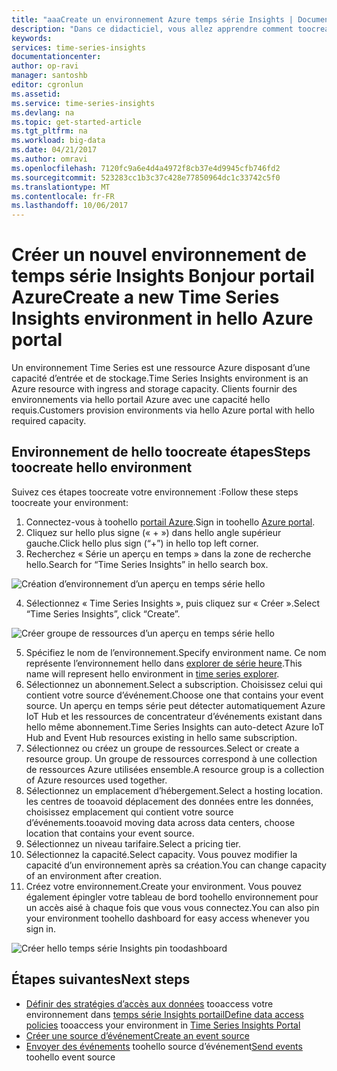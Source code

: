```yaml
---
title: "aaaCreate un environnement Azure temps série Insights | Documents Microsoft"
description: "Dans ce didacticiel, vous allez apprendre comment toocreate environnement série, connectez-le tooan source d’événements et sont prêts à tooanalyze vos données d’événement en minutes."
keywords: 
services: time-series-insights
documentationcenter: 
author: op-ravi
manager: santoshb
editor: cgronlun
ms.assetid: 
ms.service: time-series-insights
ms.devlang: na
ms.topic: get-started-article
ms.tgt_pltfrm: na
ms.workload: big-data
ms.date: 04/21/2017
ms.author: omravi
ms.openlocfilehash: 7120fc9a6e4d4a4972f8cb37e4d9945cfb746fd2
ms.sourcegitcommit: 523283cc1b3c37c428e77850964dc1c33742c5f0
ms.translationtype: MT
ms.contentlocale: fr-FR
ms.lasthandoff: 10/06/2017
---
```

# <a name="create-a-new-time-series-insights-environment-in-hello-azure-portal"></a><span data-ttu-id="72280-103">Créer un nouvel environnement de temps série Insights Bonjour portail Azure</span><span class="sxs-lookup"><span data-stu-id="72280-103">Create a new Time Series Insights environment in hello Azure portal</span></span>

<span data-ttu-id="72280-104">Un environnement Time Series est une ressource Azure disposant d’une capacité d’entrée et de stockage.</span><span class="sxs-lookup"><span data-stu-id="72280-104">Time Series Insights environment is an Azure resource with ingress and storage capacity.</span></span> <span data-ttu-id="72280-105">Clients fournir des environnements via hello portail Azure avec une capacité hello requis.</span><span class="sxs-lookup"><span data-stu-id="72280-105">Customers provision environments via hello Azure portal with hello required capacity.</span></span>

## <a name="steps-toocreate-hello-environment"></a><span data-ttu-id="72280-106">Environnement de hello toocreate étapes</span><span class="sxs-lookup"><span data-stu-id="72280-106">Steps toocreate hello environment</span></span>

<span data-ttu-id="72280-107">Suivez ces étapes toocreate votre environnement :</span><span class="sxs-lookup"><span data-stu-id="72280-107">Follow these steps toocreate your environment:</span></span>

1.  <span data-ttu-id="72280-108">Connectez-vous à toohello [portail Azure](https://portal.azure.com).</span><span class="sxs-lookup"><span data-stu-id="72280-108">Sign in toohello [Azure portal](https://portal.azure.com).</span></span>
2.  <span data-ttu-id="72280-109">Cliquez sur hello plus signe (« + ») dans hello angle supérieur gauche.</span><span class="sxs-lookup"><span data-stu-id="72280-109">Click hello plus sign (“+”) in hello top left corner.</span></span>
3.  <span data-ttu-id="72280-110">Recherchez « Série un aperçu en temps » dans la zone de recherche hello.</span><span class="sxs-lookup"><span data-stu-id="72280-110">Search for “Time Series Insights” in hello search box.</span></span>

  ![Création d’environnement d’un aperçu en temps série hello](media/get-started/getstarted-create-environment1.png)

4.  <span data-ttu-id="72280-112">Sélectionnez « Time Series Insights », puis cliquez sur « Créer ».</span><span class="sxs-lookup"><span data-stu-id="72280-112">Select “Time Series Insights”, click “Create”.</span></span>

  ![Créer groupe de ressources d’un aperçu en temps série hello](media/get-started/getstarted-create-environment2.png)

5.  <span data-ttu-id="72280-114">Spécifiez le nom de l’environnement.</span><span class="sxs-lookup"><span data-stu-id="72280-114">Specify environment name.</span></span> <span data-ttu-id="72280-115">Ce nom représente l’environnement hello dans [explorer de série heure](https://insights.timeseries.azure.com).</span><span class="sxs-lookup"><span data-stu-id="72280-115">This name will represent hello environment in [time series explorer](https://insights.timeseries.azure.com).</span></span>
6.  <span data-ttu-id="72280-116">Sélectionnez un abonnement.</span><span class="sxs-lookup"><span data-stu-id="72280-116">Select a subscription.</span></span> <span data-ttu-id="72280-117">Choisissez celui qui contient votre source d’événement.</span><span class="sxs-lookup"><span data-stu-id="72280-117">Choose one that contains your event source.</span></span> <span data-ttu-id="72280-118">Un aperçu en temps série peut détecter automatiquement Azure IoT Hub et les ressources de concentrateur d’événements existant dans hello même abonnement.</span><span class="sxs-lookup"><span data-stu-id="72280-118">Time Series Insights can auto-detect Azure IoT Hub and Event Hub resources existing in hello same subscription.</span></span>
7.  <span data-ttu-id="72280-119">Sélectionnez ou créez un groupe de ressources.</span><span class="sxs-lookup"><span data-stu-id="72280-119">Select or create a resource group.</span></span> <span data-ttu-id="72280-120">Un groupe de ressources correspond à une collection de ressources Azure utilisées ensemble.</span><span class="sxs-lookup"><span data-stu-id="72280-120">A resource group is a collection of Azure resources used together.</span></span>
8.  <span data-ttu-id="72280-121">Sélectionnez un emplacement d’hébergement.</span><span class="sxs-lookup"><span data-stu-id="72280-121">Select a hosting location.</span></span> <span data-ttu-id="72280-122">les centres de tooavoid déplacement des données entre les données, choisissez emplacement qui contient votre source d’événements.</span><span class="sxs-lookup"><span data-stu-id="72280-122">tooavoid moving data across data centers, choose location that contains your event source.</span></span>
9.  <span data-ttu-id="72280-123">Sélectionnez un niveau tarifaire.</span><span class="sxs-lookup"><span data-stu-id="72280-123">Select a pricing tier.</span></span>
10. <span data-ttu-id="72280-124">Sélectionnez la capacité.</span><span class="sxs-lookup"><span data-stu-id="72280-124">Select capacity.</span></span> <span data-ttu-id="72280-125">Vous pouvez modifier la capacité d’un environnement après sa création.</span><span class="sxs-lookup"><span data-stu-id="72280-125">You can change capacity of an environment after creation.</span></span>
11. <span data-ttu-id="72280-126">Créez votre environnement.</span><span class="sxs-lookup"><span data-stu-id="72280-126">Create your environment.</span></span> <span data-ttu-id="72280-127">Vous pouvez également épingler votre tableau de bord toohello environnement pour un accès aisé à chaque fois que vous vous connectez.</span><span class="sxs-lookup"><span data-stu-id="72280-127">You can also pin your environment toohello dashboard for easy access whenever you sign in.</span></span>

  ![Créer hello temps série Insights pin toodashboard](media/get-started/getstarted-create-environment3.png)

## <a name="next-steps"></a><span data-ttu-id="72280-129">Étapes suivantes</span><span class="sxs-lookup"><span data-stu-id="72280-129">Next steps</span></span>

* <span data-ttu-id="72280-130">[Définir des stratégies d’accès aux données](time-series-insights-data-access.md) tooaccess votre environnement dans [temps série Insights portail](https://insights.timeseries.azure.com)</span><span class="sxs-lookup"><span data-stu-id="72280-130">[Define data access policies](time-series-insights-data-access.md) tooaccess your environment in [Time Series Insights Portal](https://insights.timeseries.azure.com)</span></span>
* [<span data-ttu-id="72280-131">Créer une source d’événement</span><span class="sxs-lookup"><span data-stu-id="72280-131">Create an event source</span></span>](time-series-insights-add-event-source.md)
* <span data-ttu-id="72280-132">[Envoyer des événements](time-series-insights-send-events.md) toohello source d’événement</span><span class="sxs-lookup"><span data-stu-id="72280-132">[Send events](time-series-insights-send-events.md) toohello event source</span></span>
